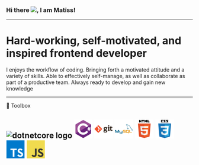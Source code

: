 ### Hi there <img src="https://raw.githubusercontent.com/MartinHeinz/MartinHeinz/master/wave.gif" width="30px">, I am Matīss!

---
Hard-working, self-motivated, and inspired frontend developer
===
I enjoys the workflow of coding. Bringing forth a motivated attitude and
a variety of skills. Able to effectively self-manage, as well as 
collaborate as part of a productive team. Always ready to develop
and gain new knowledge

---
🧰 Toolbox

<img src="https://cdn.jsdelivr.net/gh/devicons/devicon/icons/dotnetcore/dotnetcore-original.svg" alt="dotnetcore logo" width="50" height="50"/> <img src="https://raw.githubusercontent.com/devicons/devicon/7a4ca8aa871d6dca81691e018d31eed89cb70a76/icons/csharp/csharp-original.svg" alt="dotnetcore logo" width="50" height="50"/> <img src="https://github.com/devicons/devicon/blob/master/icons/git/git-original-wordmark.svg" alt="git logo" width="50" height="50"/>  <img src="https://github.com/devicons/devicon/blob/master/icons/mysql/mysql-original-wordmark.svg" alt="git logo" width="50" height="50"/>  <img src="https://github.com/devicons/devicon/blob/master/icons/html5/html5-original-wordmark.svg" alt="git logo" width="50" height="50"/>  <img src="https://github.com/devicons/devicon/blob/master/icons/css3/css3-original-wordmark.svg" alt="git logo" width="50" height="50"/>  <img src="https://github.com/devicons/devicon/blob/master/icons/typescript/typescript-original.svg" alt="git logo" width="50" height="50"/> <img src="https://github.com/devicons/devicon/blob/master/icons/javascript/javascript-original.svg" alt="git logo" width="50" height="50"/>
---
<!--
**Krasns/Krasns** is a ✨ _special_ ✨ repository because its `README.md` (this file) appears on your GitHub profile.

Here are some ideas to get you started:

- 🔭 I’m currently working on ...
- 🌱 I’m currently learning ...
- 👯 I’m looking to collaborate on ...
- 🤔 I’m looking for help with ...
- 💬 Ask me about ...
- 📫 How to reach me: ...
- 😄 Pronouns: ...
- ⚡ Fun fact: ...
-->
